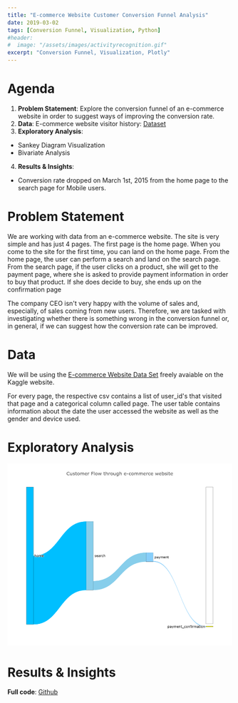 ```yaml
---
title: "E-commerce Website Customer Conversion Funnel Analysis"
date: 2019-03-02
tags: [Conversion Funnel, Visualization, Python]
#header:
#  image: "/assets/images/activityrecognition.gif"
excerpt: "Conversion Funnel, Visualization, Plotly"
---
```


# Agenda 

1. **Problem Statement**: Explore the conversion funnel of an e-commerce website in order to suggest ways of improving the conversion rate.
2. **Data**: E-commerce website visitor history: [Dataset](https://www.kaggle.com/aerodinamicc/ecommerce-website-funnel-analysis)
3. **Exploratory Analysis**: 
* Sankey Diagram Visualization
* Bivariate Analysis
4. **Results & Insights**:
* Conversion rate dropped on March 1st, 2015 from the home page to the search page for Mobile users.

# Problem Statement

We are working with data from an e-commerce website. The site is very simple and has just 4 pages. The first page is the home page. When you come to the site for the first time, you can land on the home page. From the home page, the user can perform a search and land on the search page. From the search page, if the user clicks on a product, she will get to the payment page, where she is asked to provide payment information in order to buy that product. If she does decide to buy, she ends up on the confirmation page

The company CEO isn't very happy with the volume of sales and, especially, of sales coming from new users. Therefore, we are tasked with investigating whether there is something wrong in the conversion funnel or, in general, if we can suggest how the conversion rate can be improved.

# Data

We will be using the [E-commerce Website Data Set](https://www.kaggle.com/aerodinamicc/ecommerce-website-funnel-analysis) freely avaiable on the Kaggle website.

For every page, the respective csv contains a list of user_id's that visited that page and a categorical column called page. The user table contains information about the date the user accessed the website as well as the gender and device used.

# Exploratory Analysis

<img src="/assets/images/conversion_sankey.png"/>

# Results & Insights



**Full code**: [Github](https://github.com/hacheemaster/E-commerce_website_conversion_funnel_analysis/blob/master/Conversion%20funnel%20analysis%20for%20e-commerce%20website.ipynb)
